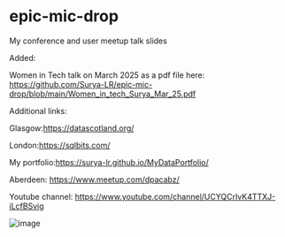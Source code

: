# epic-mic-drop
My conference  and user meetup talk slides

Added: 

Women in Tech talk on March 2025 as a pdf file here: https://github.com/Surya-LR/epic-mic-drop/blob/main/Women_in_tech_Surya_Mar_25.pdf

Additional links: 


Glasgow:https://datascotland.org/ 

London:https://sqlbits.com/

My portfolio:https://surya-lr.github.io/MyDataPortfolio/

Aberdeen: https://www.meetup.com/dpacabz/

Youtube channel: https://www.youtube.com/channel/UCYQCrIvK4TTXJ-iLcfBSvig 

![image](https://github.com/user-attachments/assets/8f9c0f0a-9619-43f9-8c5a-48f78579ad1d)
